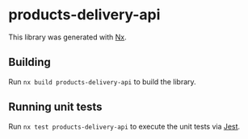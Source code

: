 # products-delivery-api

This library was generated with [Nx](https://nx.dev).

## Building

Run `nx build products-delivery-api` to build the library.

## Running unit tests

Run `nx test products-delivery-api` to execute the unit tests via [Jest](https://jestjs.io).
